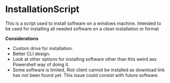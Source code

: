 <h1>InstallationScript</h1>


This is a script used to install software on a windows machine. Intended to be used for installing all needed software on a clean installation or format


**Considerations**
- Custom drive for installation.
- Better CLI design.
- Look at other options for installing software other than this weird ass Powershell way of doing it.
- Some software is limited, Riot client cannot be installed as download link has not been found yet. This issue could consist with future software.
